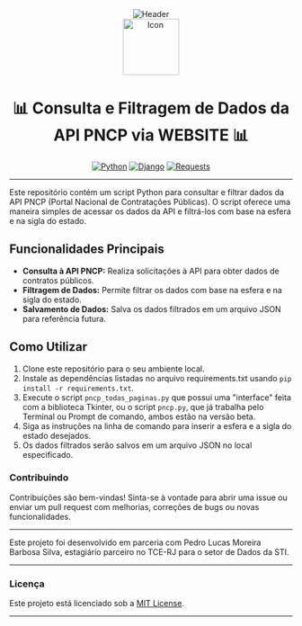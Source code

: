 <div align="center">
  <img src="https://github.com/powerandcontrol/PNCP/blob/main/header_readme.png" alt="Header">
</div>

<div align="center">
   <img src="https://github.com/powerandcontrol/PNCP/blob/main/icon.gif" alt="Icon" width=100>
</div>

<div align="center">

# 📊 Consulta e Filtragem de Dados da API PNCP via WEBSITE 📊

[![Python](https://img.shields.io/badge/Python-3.x-blue)](https://www.python.org/)
[![Django](https://img.shields.io/badge/Django-092E20?style=for-the-badge&logo=django&logoColor=green)](https://docs.python.org/3/library/tkinter.html)
[![Requests](https://img.shields.io/badge/Requests-Consulta%20a%20API-orange)](https://requests.readthedocs.io/en/master/)

</div>

---

Este repositório contém um script Python para consultar e filtrar dados da API PNCP (Portal Nacional de Contratações Públicas). O script oferece uma maneira simples de acessar os dados da API e filtrá-los com base na esfera e na sigla do estado.

## Funcionalidades Principais

- **Consulta à API PNCP:** Realiza solicitações à API para obter dados de contratos públicos.
- **Filtragem de Dados:** Permite filtrar os dados com base na esfera e na sigla do estado.
- **Salvamento de Dados:** Salva os dados filtrados em um arquivo JSON para referência futura.

## Como Utilizar

1. Clone este repositório para o seu ambiente local.
2. Instale as dependências listadas no arquivo requirements.txt usando `pip install -r requirements.txt`.
3. Execute o script `pncp_todas_paginas.py` que possui uma "interface" feita com a biblioteca Tkinter, ou o script `pncp.py`, que já trabalha pelo Terminal ou Prompt de comando, ambos estão na versão beta.
4. Siga as instruções na linha de comando para inserir a esfera e a sigla do estado desejados.
5. Os dados filtrados serão salvos em um arquivo JSON no local especificado.

### Contribuindo

Contribuições são bem-vindas! Sinta-se à vontade para abrir uma issue ou enviar um pull request com melhorias, correções de bugs ou novas funcionalidades.

---

Este projeto foi desenvolvido em parceria com Pedro Lucas Moreira Barbosa Silva, estagiário parceiro no TCE-RJ para o setor de Dados da STI.

--- 

### Licença

Este projeto está licenciado sob a [MIT License](LICENSE).

--- 
